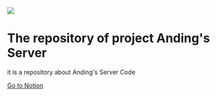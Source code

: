<img src="https://encrypted-tbn0.gstatic.com/images?q=tbn:ANd9GcSEq-VM86VA6CK04anJudW_GrYMU0uvUpdpgQ&s">

# The repository of project Anding's Server

it is a repository about Anding's Server Code

[Go to Notion](https://www.notion.so/4f219c96e8f0460c92c17c21733dbcf1?pvs=4)
